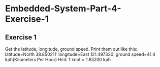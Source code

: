 Embedded-System-Part-4-Exercise-1
=================================
Exercise 1
--------------------
Get the latitude, longitude, ground speed. Print them out like this:
latitude=North 38.850211’
longitude=East 121.497320’
ground speed=41.4 kph(Kilometers Per
Hour)
Hint: 1 knot = 1.85200 kph
